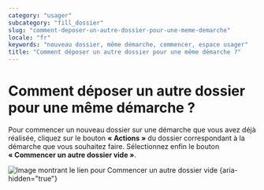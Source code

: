 ```yaml
---
category: "usager"
subcategory: "fill_dossier"
slug: "comment-deposer-un-autre-dossier-pour-une-meme-demarche"
locale: "fr"
keywords: "nouveau dossier, même démarche, commencer, espace usager"
title: "Comment déposer un autre dossier pour une même démarche ?"
---
```


# Comment déposer un autre dossier pour une même démarche ?

Pour commencer un nouveau dossier sur une démarche que vous avez déjà réalisée, cliquez sur le bouton **« Actions »** du dossier correspondant à la démarche que vous souhaitez faire. Sélectionnez enfin le bouton **« Commencer un autre dossier vide »**.

![Image montrant le lien pour Commencer un autre dossier vide {aria-hidden="true"}](faq/usager-dossier-actions-menu-start-new.png)
